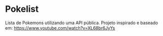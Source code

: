 # Pokelist
Lista de Pokemons utilizando uma API pública. 
Projeto inspirado e baseado em: https://www.youtube.com/watch?v=XL68br6JyYs
